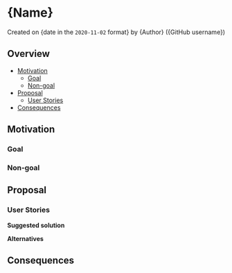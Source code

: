{Name}
======

Created on {date in the `2020-11-02` format} by {Author} ({GitHub username})

Overview
--------

<!--
General overview of the proposal and section with ToC
-->

<!-- toc -->

- [Motivation](#motivation)
  * [Goal](#goal)
  * [Non-goal](#non-goal)
- [Proposal](#proposal)
  * [User Stories](#user-stories)
- [Consequences](#consequences)

<!-- tocstop -->

Motivation
----------

### Goal

### Non-goal

Proposal
--------

### User Stories

**Suggested solution**

**Alternatives** <!--
What other approaches did you consider, and why did you rule them out? These do
not need to be as detailed as the proposal, but should include enough
information to express the idea and why it was not acceptable.
-->

Consequences
------------
